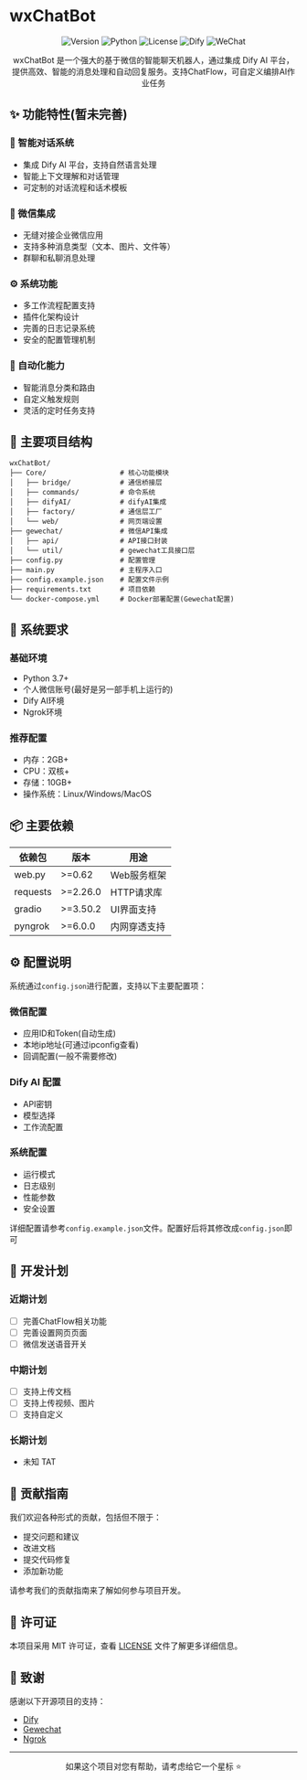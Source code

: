 # wxChatBot

<div align="center">

![Version](https://img.shields.io/badge/version-1.0.0-blue)
![Python](https://img.shields.io/badge/Python-3.7+-green)
![License](https://img.shields.io/badge/license-MIT-orange)
![Dify](https://img.shields.io/badge/Dify-Powered-purple)
![WeChat](https://img.shields.io/badge/WeChat-Work-brightgreen)

</div>

<p align="center">wxChatBot 是一个强大的基于微信的智能聊天机器人，通过集成 Dify AI 平台，提供高效、智能的消息处理和自动回复服务。支持ChatFlow，可自定义编排AI作业任务</p>

## ✨ 功能特性(暂未完善)

### 🤖 智能对话系统
- 集成 Dify AI 平台，支持自然语言处理
- 智能上下文理解和对话管理
- 可定制的对话流程和话术模板

### 📱 微信集成
- 无缝对接企业微信应用
- 支持多种消息类型（文本、图片、文件等）
- 群聊和私聊消息处理

### ⚙️ 系统功能
- 多工作流程配置支持
- 插件化架构设计
- 完善的日志记录系统
- 安全的配置管理机制

### 🔄 自动化能力
- 智能消息分类和路由
- 自定义触发规则
- 灵活的定时任务支持

## 📁 主要项目结构

```
wxChatBot/
├── Core/                  # 核心功能模块
│   ├── bridge/            # 通信桥接层
│   ├── commands/          # 命令系统
│   ├── difyAI/            # difyAI集成
│   ├── factory/           # 通信层工厂
│   └── web/               # 网页端设置
├── gewechat/              # 微信API集成
│   ├── api/               # API接口封装
│   └── util/              # gewechat工具接口层
├── config.py              # 配置管理
├── main.py                # 主程序入口
├── config.example.json    # 配置文件示例
├── requirements.txt       # 项目依赖
└── docker-compose.yml     # Docker部署配置(Gewechat配置)
```

## 🔧 系统要求

### 基础环境
- Python 3.7+
- 个人微信账号(最好是另一部手机上运行的)
- Dify AI环境 
- Ngrok环境

### 推荐配置
- 内存：2GB+
- CPU：双核+
- 存储：10GB+
- 操作系统：Linux/Windows/MacOS

## 📦 主要依赖

| 依赖包 | 版本 | 用途 |
|-------|------|------|
| web.py | >=0.62 | Web服务框架 |
| requests | >=2.26.0 | HTTP请求库 |
| gradio | >=3.50.2 | UI界面支持 |
| pyngrok | >=6.0.0 | 内网穿透支持 |

## ⚙️ 配置说明

系统通过`config.json`进行配置，支持以下主要配置项：

### 微信配置
- 应用ID和Token(自动生成)
- 本地ip地址(可通过ipconfig查看)
- 回调配置(一般不需要修改)

### Dify AI 配置
- API密钥
- 模型选择
- 工作流配置

### 系统配置
- 运行模式
- 日志级别
- 性能参数
- 安全设置

详细配置请参考`config.example.json`文件。配置好后将其修改成`config.json`即可

## 🚀 开发计划

### 近期计划
- [ ] 完善ChatFlow相关功能
- [ ] 完善设置网页页面
- [ ] 微信发送语音开关

### 中期计划
- [ ] 支持上传文档
- [ ] 支持上传视频、图片
- [ ] 支持自定义

### 长期计划
- 未知 TAT

## 🤝 贡献指南

我们欢迎各种形式的贡献，包括但不限于：

- 提交问题和建议
- 改进文档
- 提交代码修复
- 添加新功能

请参考我们的贡献指南来了解如何参与项目开发。

## 📄 许可证

本项目采用 MIT 许可证，查看 [LICENSE](LICENSE) 文件了解更多详细信息。

## 🌟 致谢

感谢以下开源项目的支持：

- [Dify](https://dify.ai)
- [Gewechat](https://github.com/Devo919/Gewechat)
- [Ngrok](https://ngrok.com/)

---

<p align="center">如果这个项目对您有帮助，请考虑给它一个星标 ⭐️</p>
